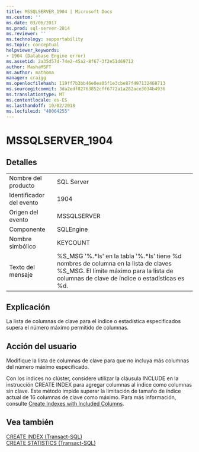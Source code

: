 ```yaml
---
title: MSSQLSERVER_1904 | Microsoft Docs
ms.custom: ''
ms.date: 03/06/2017
ms.prod: sql-server-2014
ms.reviewer: ''
ms.technology: supportability
ms.topic: conceptual
helpviewer_keywords:
- 1904 (Database Engine error)
ms.assetid: 2a35d57d-74e2-45a2-8f67-3f2e51d69712
author: MashaMSFT
ms.author: mathoma
manager: craigg
ms.openlocfilehash: 119ff7b3bb46e0ea05f1e3cbe87f497132468713
ms.sourcegitcommit: 3da2edf82763852cff6772a1a282ace3034b4936
ms.translationtype: MT
ms.contentlocale: es-ES
ms.lasthandoff: 10/02/2018
ms.locfileid: "48064255"
---
```

# <a name="mssqlserver1904"></a>MSSQLSERVER_1904
    
## <a name="details"></a>Detalles  
  
|||  
|-|-|  
|Nombre del producto|SQL Server|  
|Identificador del evento|1904|  
|Origen del evento|MSSQLSERVER|  
|Componente|SQLEngine|  
|Nombre simbólico|KEYCOUNT|  
|Texto del mensaje|%S_MSG '%.*ls' en la tabla '%.\*ls' tiene %d nombres de columna en la lista de claves %S_MSG. El límite máximo para la lista de columnas de clave de índice o estadísticas es %d.|  
  
## <a name="explanation"></a>Explicación  
 La lista de columnas de clave para el índice o estadística especificados supera el número máximo permitido de columnas.  
  
## <a name="user-action"></a>Acción del usuario  
 Modifique la lista de columnas de clave para que no incluya más columnas del número máximo especificado.  
  
 Con los índices no clúster, considere utilizar la cláusula INCLUDE en la instrucción CREATE INDEX para agregar columnas al índice como columnas sin clave. Este método impide superar la limitación de tamaño de índice actual de 16 columnas de clave como máximo. Para más información, consulte [Create Indexes with Included Columns](../indexes/create-indexes-with-included-columns.md).  
  
## <a name="see-also"></a>Vea también  
 [CREATE INDEX &#40;Transact-SQL&#41;](/sql/t-sql/statements/create-index-transact-sql)   
 [CREATE STATISTICS &#40;Transact-SQL&#41;](/sql/t-sql/statements/create-statistics-transact-sql)  
  
  
